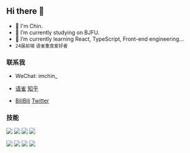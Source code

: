 ## Hi there 👋
- 🧊 I'm Chin.
- 🏫 I’m currently studying on BJFU.
- 🏃 I’m currently learning React, TypeScript, Front-end engineering... 
- `24届前端` `语雀重度爱好者`

### 联系我

- WeChat: imchin_

- [语雀](https://www.yuque.com/whale2002)    [知乎](https://www.zhihu.com/people/whale2002)    

- [BiliBili](https://space.bilibili.com/401694598) [Twitter](https://twitter.com/HowieChin2)

### 技能
<div>
  <img src="https://img.shields.io/badge/-JavaScript-f6da1c?style=flat&logo=javascript&logoColor=white" />
  <img src="https://img.shields.io/badge/-TypeScript-%23282C34?style=flat-square&logo=typescript&logoColor=007bcd" />
  <img src="https://img.shields.io/badge/-React-00b4ce?style=flat&logo=react&logoColor=white" />
  <img src="https://img.shields.io/badge/-Vue-46b882?style=flat&logo=vue.js&logoColor=white" />
</div>
<p></p>
<div>
  <img src="https://img.shields.io/badge/-Node.js-3C873A?style=flat&logo=Node.js&logoColor=white" />
  <img src="https://img.shields.io/badge/-Webpack-%232C3A42?style=flat-square&logo=webpack" />
  <img src="https://img.shields.io/badge/-Vite-81A3F9?style=flat-square&logo=vite&logoColor=white" />
  <img src="https://img.shields.io/badge/-Git-ee462c?style=flat&logo=git&logoColor=white" />
</div>
